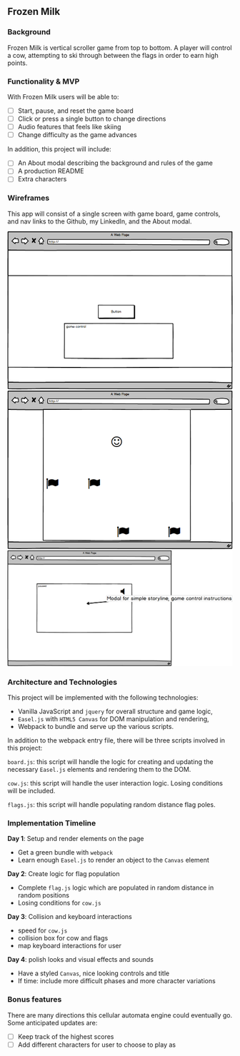 ## Frozen Milk

### Background

Frozen Milk is vertical scroller game from top to bottom.
A player will control a cow, attempting to ski through between the flags in order to earn high points.

### Functionality & MVP  

With Frozen Milk users will be able to:

- [ ] Start, pause, and reset the game board
- [ ] Click or press a single button to change directions
- [ ] Audio features that feels like skiing
- [ ] Change difficulty as the game advances

In addition, this project will include:

- [ ] An About modal describing the background and rules of the game
- [ ] A production README
- [ ] Extra characters

### Wireframes

This app will consist of a single screen with game board, game controls, and nav links to the Github, my LinkedIn,
and the About modal.

![start](./assets/wireframe/start.png)
![ingame](./assets/wireframe/ingame.png)
![paused](./assets/wireframe/paused.png)

### Architecture and Technologies

This project will be implemented with the following technologies:

- Vanilla JavaScript and `jquery` for overall structure and game logic,
- `Easel.js` with `HTML5 Canvas` for DOM manipulation and rendering,
- Webpack to bundle and serve up the various scripts.

In addition to the webpack entry file, there will be three scripts involved in this project:

`board.js`: this script will handle the logic for creating and updating the necessary `Easel.js` elements and rendering them to the DOM.

`cow.js`: this script will handle the user interaction logic. Losing conditions will be included.

`flags.js`: this script will handle populating random distance flag poles.

### Implementation Timeline

**Day 1**: Setup and render elements on the page

- Get a green bundle with `webpack`
- Learn enough `Easel.js` to render an object to the `Canvas` element

**Day 2**: Create logic for flag population

- Complete `flag.js` logic which are populated in random distance in random positions
- Losing conditions for `cow.js`

**Day 3**: Collision and keyboard interactions

- speed for `cow.js`
- collision box for cow and flags
- map keyboard interactions for user

**Day 4**: polish looks and visual effects and sounds

- Have a styled `Canvas`, nice looking controls and title
- If time: include more difficult phases and more character variations

### Bonus features

There are many directions this cellular automata engine could eventually go.  Some anticipated updates are:

- [ ] Keep track of the highest scores
- [ ] Add different characters for user to choose to play as
